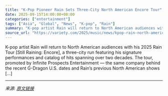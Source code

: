 ```yaml
---
title: "K-Pop Pioneer Rain Sets Three-City North American Encore Tour"
date: 2025-09-15T14:00:00+08:00
categories: ["entertainment"]
tags: ["Asia", "Global", "News", "K-pop", "Rain"]
summary: "K-pop artist Rain will return to North American audiences with his 2025 Rain Tour [Still Raining: Encore], a three-city run featuring his signature performances and catalog of hits spanning over two d"
source_url: "https://variety.com/2025/music/news/kpop-rain-north-america-tour-1236518693/"
---
```


K-pop artist Rain will return to North American audiences with his 2025 Rain Tour [Still Raining: Encore], a three-city run featuring his signature performances and catalog of hits spanning over two decades. The tour, promoted by Infinite Prospects Entertainment — the same company behind the recent G-Dragon U.S. dates and Rain&#8217;s previous North American shows [&#8230;]

---

*来源: [原文链接](https://variety.com/2025/music/news/kpop-rain-north-america-tour-1236518693/)*

